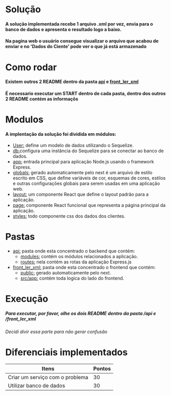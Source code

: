 # Solução
#### A solução implementada recebe 1 arquivo .xml por vez, envia para o banco de dados e apresenta o resultado logo a baixo.
#### Na pagina web o usuário consegue visualizar o arquivo que acabou de enviar e no 'Dados do Ciente' pode ver o que já está armazenado

# Como rodar
#### Existem outros 2 README dentro da pasta [api](#api) e [front_ler_xml](#front_ler_xml)
#### É necessario executar um START dentro de cada pasta, dentro dos outros 2 README contém as informaçõs

# Modulos
#### A implentação da solução foi dividida em módulos:

   * [User:](#User) define um modelo de dados utilizando o Sequelize.
   * [db:](#db)configura uma instância do Sequelize para se conectar ao banco de dados.
   * [app:](#app) entrada principal para aplicação Node.js usando o framework Express.
   * [globals:](#globals) gerado automaticamente pelo next é um arquivo de estilo escrito em CSS, que define variáveis de cor, esquemas de cores, estilos e outras configurações globais para serem usadas em uma aplicação web.
   * [layout:](#layout) um componente React que define o layout padrão para a aplicação.
   * [page:](#page) componente React funcional que representa a página principal da aplicação.
   * [styles:](#styles) todo componente css dos dados dos clientes.
    
# Pastas

   * [api:](#api) pasta onde esta concentrado o backend que contém:
        * [modules:](#modules) contém os módulos relacionados a aplicação.
        * [routes:](#routes) nela contém as rotas da aplicação Express.js
   * [front_ler_xml:](#front_ler_xml) pasta onde esta concentrado o frontend que contém:
        * [public:](#public) gerado automaticamente pelo next.
        * [src/app:](#src/app) contém toda logica do lado do frontend.


# Execução
##### Para executar, por favor, olhe os dois README dentro da pasta /api e /front_ler_xml
###### Decidi divir essa parte para não gerar confusão


# Diferenciais implementados

|          Itens                 |  Pontos |
|--------------------------------|---------|
| Criar um serviço com o problema|   30    |
| Utilizar banco de dados        |   30    |